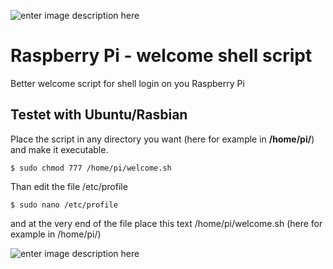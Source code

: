 ![enter image description here](https://i.ibb.co/PcbwRcQ/screenshot.jpg)
# Raspberry Pi - welcome shell script
Better welcome script for shell login on you Raspberry Pi

## Testet with Ubuntu/Rasbian

Place the script in any directory you want (here for example in **/home/pi/**) and make it executable.

    $ sudo chmod 777 /home/pi/welcome.sh

Than edit the file /etc/profile

    $ sudo nano /etc/profile

and at the very end of the file place this text
/home/pi/welcome.sh (here for example in /home/pi/)

![enter image description here](https://i.ibb.co/y4MJ81X/Anmerkung-2020-07-08-153005.jpg)

